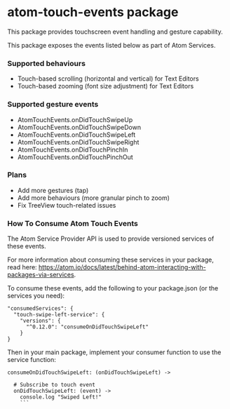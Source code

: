 # atom-touch-events package

This package provides touchscreen event handling and gesture capability.

This package exposes the events listed below as part of Atom Services.

### Supported behaviours
* Touch-based scrolling (horizontal and vertical) for Text Editors
* Touch-based zooming (font size adjustment) for Text Editors

### Supported gesture events
* AtomTouchEvents.onDidTouchSwipeUp
* AtomTouchEvents.onDidTouchSwipeDown
* AtomTouchEvents.onDidTouchSwipeLeft
* AtomTouchEvents.onDidTouchSwipeRight
* AtomTouchEvents.onDidTouchPinchIn
* AtomTouchEvents.onDidTouchPinchOut

### Plans
* Add more gestures (tap)
* Add more behaviours (more granular pinch to zoom)
* Fix TreeView touch-related issues

### How To Consume Atom Touch Events

The Atom Service Provider API is used to provide versioned services of these events.

For more information about consuming these services in your package, read here: https://atom.io/docs/latest/behind-atom-interacting-with-packages-via-services.

To consume these events, add the following to your package.json (or the services you need):

```
"consumedServices": {
  "touch-swipe-left-service": {
    "versions": {
      "^0.12.0": "consumeOnDidTouchSwipeLeft"
    }
}
```

Then in your main package, implement your consumer function to use the service function:

```
consumeOnDidTouchSwipeLeft: (onDidTouchSwipeLeft) ->

  # Subscribe to touch event
  onDidTouchSwipeLeft: (event) ->
    console.log "Swiped Left!"
    ```
